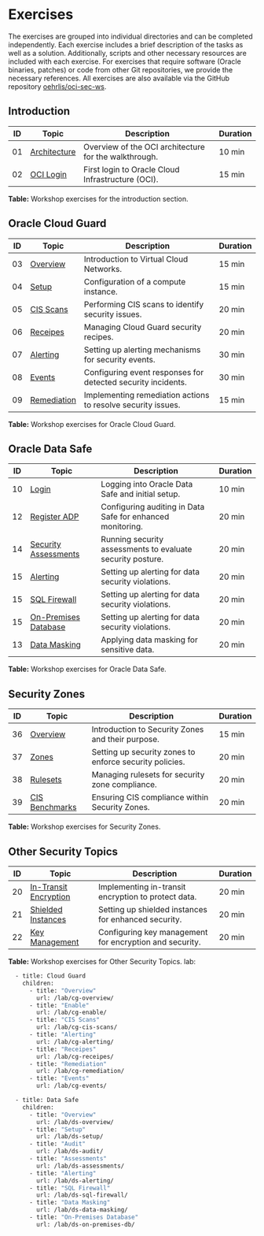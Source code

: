 <!-- markdownlint-disable MD025 -->
<!-- markdownlint-disable MD013 -->
<!-- markdownlint-disable MD051 -->
<!-- markdownlint-configure-file { "MD013": { "tables": false } } -->
# Exercises

The exercises are grouped into individual directories and can be completed independently. Each exercise includes a brief description of the tasks as well as a solution. Additionally, scripts and other necessary resources are included with each exercise. For exercises that require software (Oracle binaries, patches) or code from other Git repositories, we provide the necessary references. All exercises are also available via the GitHub repository [oehrlis/oci-sec-ws](https://github.com/oehrlis/oci-sec-ws).

## Introduction

| ID  | Topic                            | Description                                             | Duration |
|-----|----------------------------------|---------------------------------------------------------|----------|
| 01  | [Architecture](#architektur)     | Overview of the OCI architecture for the walkthrough.    | 10 min   |
| 02  | [OCI Login](#oci-konsole-login)  | First login to Oracle Cloud Infrastructure (OCI).        | 15 min   |

**Table:** Workshop exercises for the introduction section.

## Oracle Cloud Guard

| ID  | Topic                                                   | Description                                                 | Duration |
|-----|---------------------------------------------------------|-------------------------------------------------------------|----------|
| 03  | [Overview](#vcn-basics)                                 | Introduction to Virtual Cloud Networks.                      | 15 min   |
| 04  | [Setup](#simple-compute-instance)                       | Configuration of a compute instance.                         | 15 min   |
| 05  | [CIS Scans](#cis-scans)                                 | Performing CIS scans to identify security issues.            | 20 min   |
| 06  | [Receipes](#receipes)                                   | Managing Cloud Guard security recipes.                       | 20 min   |
| 07  | [Alerting](#alerting)                                   | Setting up alerting mechanisms for security events.          | 30 min   |
| 08  | [Events](#events)                                       | Configuring event responses for detected security incidents. | 30 min   |
| 09  | [Remediation](#remediation)                             | Implementing remediation actions to resolve security issues. | 15 min   |

**Table:** Workshop exercises for Oracle Cloud Guard.

## Oracle Data Safe

| ID  | Topic                                                   | Description                                                   | Duration |
|-----|---------------------------------------------------------|----------------------------------------------------------------|----------|
| 10  | [Login](#data-safe-login)                               | Logging into Oracle Data Safe and initial setup.                | 10 min   |
| 12  | [Register ADP](#data-safe-audit)                         | Configuring auditing in Data Safe for enhanced monitoring.      | 20 min   |
| 14  | [Security Assessments](#security-assessments)           | Running security assessments to evaluate security posture.      | 20 min   |
| 15  | [Alerting](#data-safe-alerting)                         | Setting up alerting for data security violations.               | 20 min   |
| 15  | [SQL Firewall](#data-safe-alerting)                         | Setting up alerting for data security violations.               | 20 min   |
| 15  | [On-Premises Database](#data-safe-alerting)                         | Setting up alerting for data security violations.               | 20 min   |
| 13  | [Data Masking](#data-masking)                           | Applying data masking for sensitive data.                       | 20 min   |

**Table:** Workshop exercises for Oracle Data Safe.

## Security Zones

| ID  | Topic                                                   | Description                                                   | Duration |
|-----|---------------------------------------------------------|----------------------------------------------------------------|----------|
| 36  | [Overview](#security-zones-overview)                    | Introduction to Security Zones and their purpose.               | 15 min   |
| 37  | [Zones](#security-zones-setup)                          | Setting up security zones to enforce security policies.         | 20 min   |
| 38  | [Rulesets](#security-zones-rulesets)                    | Managing rulesets for security zone compliance.                 | 20 min   |
| 39  | [CIS Benchmarks](#security-zones-cis)                   | Ensuring CIS compliance within Security Zones.                  | 20 min   |

**Table:** Workshop exercises for Security Zones.

## Other Security Topics

| ID  | Topic                                                   | Description                                                   | Duration |
|-----|---------------------------------------------------------|----------------------------------------------------------------|----------|
| 20  | [In-Transit Encryption](#in-transit-encryption)         | Implementing in-transit encryption to protect data.             | 20 min   |
| 21  | [Shielded Instances](#shielded-instances)               | Setting up shielded instances for enhanced security.            | 20 min   |
| 22  | [Key Management](#key-management)                       | Configuring key management for encryption and security.         | 20 min   |

**Table:** Workshop exercises for Other Security Topics.
lab:

```bash
  - title: Cloud Guard
    children:
      - title: "Overview"
        url: /lab/cg-overview/
      - title: "Enable"
        url: /lab/cg-enable/
      - title: "CIS Scans"
        url: /lab/cg-cis-scans/
      - title: "Alerting"
        url: /lab/cg-alerting/
      - title: "Receipes"
        url: /lab/cg-receipes/
      - title: "Remediation"
        url: /lab/cg-remediation/
      - title: "Events"
        url: /lab/cg-events/

  - title: Data Safe
    children:
      - title: "Overview"
        url: /lab/ds-overview/
      - title: "Setup"
        url: /lab/ds-setup/
      - title: "Audit"
        url: /lab/ds-audit/
      - title: "Assessments"
        url: /lab/ds-assessments/
      - title: "Alerting"
        url: /lab/ds-alerting/
      - title: "SQL Firewall"
        url: /lab/ds-sql-firewall/
      - title: "Data Masking"
        url: /lab/ds-data-masking/
      - title: "On-Premises Database"
        url: /lab/ds-on-premises-db/
```
